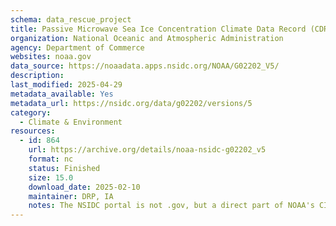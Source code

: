 ```yaml
---
schema: data_rescue_project 
title: Passive Microwave Sea Ice Concentration Climate Data Record (CDR)
organization: National Oceanic and Atmospheric Administration
agency: Department of Commerce
websites: noaa.gov
data_source: https://noaadata.apps.nsidc.org/NOAA/G02202_V5/
description: 
last_modified: 2025-04-29
metadata_available: Yes
metadata_url: https://nsidc.org/data/g02202/versions/5
category:
  - Climate & Environment 
resources:
  - id: 864
    url: https://archive.org/details/noaa-nsidc-g02202_v5
    format: nc
    status: Finished
    size: 15.0
    download_date: 2025-02-10
    maintainer: DRP, IA
    notes: The NSIDC portal is not .gov, but a direct part of NOAA's CIRES program/crucial gov-funded repo of cryosphere research
---
```

